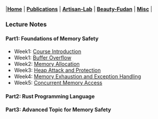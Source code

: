 |[<b>Home</b>](https://hxuhack.github.io/) | [<b>Publications</b>](publication/list) | [<b>Artisan-Lab</b>](lab/page) | [<b>Beauty-Fudan</b>](../photo/page) | [<b>Misc</b>](misc/list) |

### Lecture Notes

#### Part1: Foundations of Memory Safety 
- Week1: [Course Introduction](memsafe/L0-course_intro.pdf)
- Week1: [Buffer Overflow](memsafe/L1-buffer_overflow.pdf)
- Week2: [Memory Allocation](memsafe/L2-mem_allocation.pdf)
- Week3: [Heap Attack and Protection](memsafe/L3-heap_attack.pdf)
- Week4: [Memory Exhaustion and Exception Handling](memsafe/L4-memory_exhaustion.pdf)
- Week5: [Concurrent Memory Access](memsafe/L5-concurrent_access.pdf)

#### Part2: Rust Programming Language

#### Part3: Advanced Topic for Memory Safety



